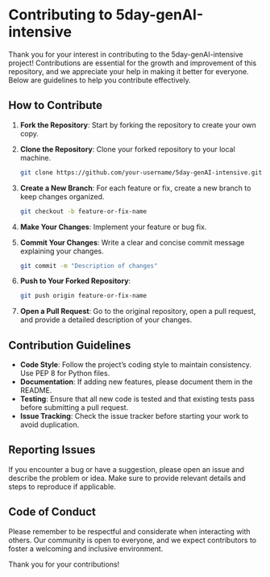 # Contributing to 5day-genAI-intensive

Thank you for your interest in contributing to the 5day-genAI-intensive project! Contributions are essential for the growth and improvement of this repository, and we appreciate your help in making it better for everyone. Below are guidelines to help you contribute effectively.

## How to Contribute

1. **Fork the Repository**: Start by forking the repository to create your own copy.
2. **Clone the Repository**: Clone your forked repository to your local machine.

   ```bash
   git clone https://github.com/your-username/5day-genAI-intensive.git
   ```

3. **Create a New Branch**: For each feature or fix, create a new branch to keep changes organized.

   ```bash
   git checkout -b feature-or-fix-name
   ```

4. **Make Your Changes**: Implement your feature or bug fix.
5. **Commit Your Changes**: Write a clear and concise commit message explaining your changes.

   ```bash
   git commit -m "Description of changes"
   ```

6. **Push to Your Forked Repository**:

   ```bash
   git push origin feature-or-fix-name
   ```

7. **Open a Pull Request**: Go to the original repository, open a pull request, and provide a detailed description of your changes.

## Contribution Guidelines

- **Code Style**: Follow the project’s coding style to maintain consistency. Use PEP 8 for Python files.
- **Documentation**: If adding new features, please document them in the README.
- **Testing**: Ensure that all new code is tested and that existing tests pass before submitting a pull request.
- **Issue Tracking**: Check the issue tracker before starting your work to avoid duplication.

## Reporting Issues

If you encounter a bug or have a suggestion, please open an issue and describe the problem or idea. Make sure to provide relevant details and steps to reproduce if applicable.

## Code of Conduct

Please remember to be respectful and considerate when interacting with others. Our community is open to everyone, and we expect contributors to foster a welcoming and inclusive environment.

Thank you for your contributions!
